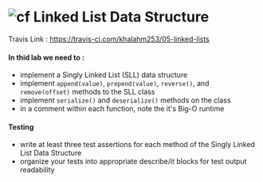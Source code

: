 ![cf](http://i.imgur.com/7v5ASc8.png) Linked List Data Structure
====

Travis Link : https://travis-ci.com/khalahm253/05-linked-lists

#### In thid lab we need to :
* implement a Singly Linked List (SLL) data structure
* implement `append(value)`, `prepend(value)`, `reverse()`, and `remove(offset)` methods to the SLL class
* implement `serialize()` and `deserialize()` methods on the class
* in a comment within each function, note the it's Big-O runtime

#### Testing  
  * write at least three test assertions for each method of the Singly Linked List Data Structure
  * organize your tests into appropriate describe/it blocks for test output readability




